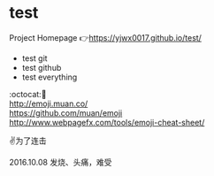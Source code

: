 # test

Project Homepage :point_right:https://yjwx0017.github.io/test/

- test git
- test github
- test everything

:octocat::tangerine:<br />
http://emoji.muan.co/<br />
https://github.com/muan/emoji<br />
http://www.webpagefx.com/tools/emoji-cheat-sheet/

:v:为了连击

2016.10.08
发烧、头痛，难受
